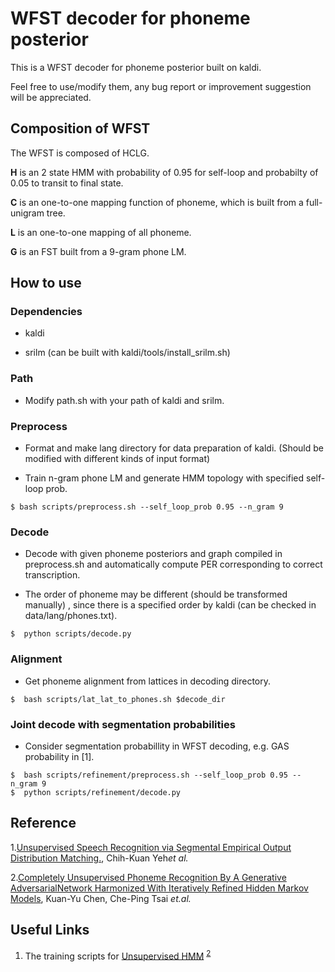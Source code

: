 # WFST decoder for phoneme posterior

This is a WFST decoder for phoneme posterior built on kaldi.

Feel free to use/modify them, any bug report or improvement suggestion will be appreciated. 

<!--If you find this project helpful for your research, please do consider to cite our paper, thanks! -->

##  Composition of WFST

The WFST is composed of HCLG. 

**H** is an 2 state HMM with probability of 0.95 for self-loop and probabilty of 0.05 to transit to final state.

**C** is an one-to-one mapping function of phoneme, which is built from a full-unigram tree.

**L** is an one-to-one mapping of all phoneme.

**G** is an FST built from a 9-gram phone LM.

## How to use

### Dependencies

- kaldi 

- srilm (can be built with kaldi/tools/install_srilm.sh)

### Path

- Modify path.sh with your path of kaldi and srilm.

### Preprocess

- Format and make lang directory for data preparation of kaldi. (Should be modified with different kinds of input format)

- Train n-gram phone LM and generate HMM topology with specified self-loop prob.

```
$ bash scripts/preprocess.sh --self_loop_prob 0.95 --n_gram 9
```

### Decode

- Decode with given phoneme posteriors and graph compiled in preprocess.sh and automatically compute PER corresponding to correct transcription.

- The order of phoneme may be different (should be transformed manually) , since there is a specified order by kaldi (can be checked in data/lang/phones.txt).


```
$  python scripts/decode.py 
```

### Alignment

- Get phoneme alignment from lattices in decoding directory.

```
$  bash scripts/lat_lat_to_phones.sh $decode_dir
```

### Joint decode with segmentation probabilities

-  Consider segmentation probabillity in WFST decoding, e.g. GAS probability in [1].

```
$  bash scripts/refinement/preprocess.sh --self_loop_prob 0.95 --n_gram 9
$  python scripts/refinement/decode.py 
```

## Reference

1.[Unsupervised Speech Recognition via Segmental Empirical Output Distribution Matching.](https://arxiv.org/abs/1812.09323), Chih-Kuan Yeh*et al.*

2.[Completely Unsupervised Phoneme Recognition By A Generative AdversarialNetwork Harmonized With Iteratively Refined Hidden Markov Models](https://arxiv.org/abs/1904.04100?fbclid=IwAR3QG6ihbKmLz-e4BdOkRG3AaelP5HGkzLkavzRSF6IORN90BkHX1NLkpRo),  Kuan-Yu Chen, Che-Ping Tsai *et.al.*

## Useful Links

1.  The training scripts for [Unsupervised HMM](https://github.com/jackyyy0228/Unsupervised_HMM) <sup>[2](#Reference)</sup>

